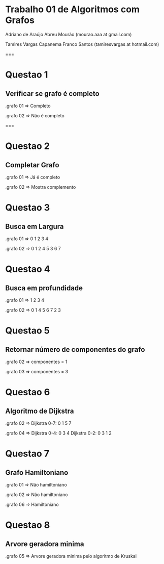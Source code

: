 
Trabalho 01 de Algoritmos com Grafos
==

Adriano de Araújo Abreu Mourão          (mourao.aaa at gmail.com)


Tamires Vargas Capanema Franco Santos   (tamiresvargas at hotmail.com)

===

Questao 1
==
Verificar se grafo é completo
--

.grafo 01 => Completo

.grafo 02 => Não é completo


===

Questao 2
==
Completar Grafo
--

.grafo 01 => Já é completo

.grafo 02 => Mostra complemento

Questao 3
==
Busca em Largura
--

.grafo 01 => 0 1 2 3 4

.grafo 02 => 0 1 2 4 5 3 6 7

Questao 4
==
Busca em profundidade
--

.grafo 01 => 1 2 3 4

.grafo 02 => 0 1 4 5 6 7 2 3 

Questao 5
==
Retornar número de componentes do grafo 
--

.grafo 02 => componentes = 1

.grafo 03 => componentes = 3

Questao 6
==
Algoritmo de Dijkstra
--

.grafo 02 =>  Dijkstra 0-7: 0 1 5 7 

.grafo 04 =>  Dijkstra 0-4: 0 3 4
              Dijkstra 0-2: 0 3 1 2

Questao 7
==
Grafo Hamiltoniano
--

.grafo 01 => Não hamiltoniano

.grafo 02 => Não hamiltoniano

.grafo 06 => Hamiltoniano 

Questao 8
==
Arvore geradora minima
--

.grafo 05 => Arvore geradora minima pelo algoritmo de Kruskal
 
